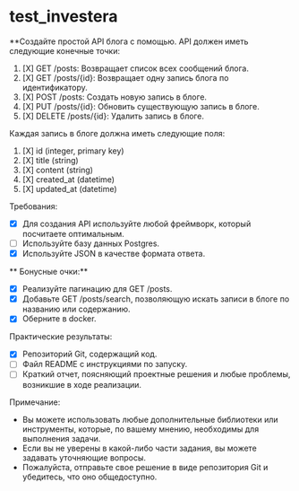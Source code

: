 # test_investera


**Создайте простой API блога с помощью. API должен иметь следующие конечные точки:

1. [X] GET /posts: Возвращает список всех сообщений блога.
2. [X] GET /posts/{id}: Возвращает одну запись блога по идентификатору.
3. [X] POST /posts: Создать новую запись в блоге.
4. [X] PUT /posts/{id}: Обновить существующую запись в блоге.
5. [X] DELETE /posts/{id}: Удалить запись в блоге.

Каждая запись в блоге должна иметь следующие поля:

1. [X] id (integer, primary key)
2. [X] title (string)
3. [X] content (string)
4. [X] created_at (datetime)
5. [X] updated_at (datetime)

Требования:

* [X] Для создания API используйте любой фреймворк, который посчитаете оптимальным.
* [ ] Используйте базу данных Postgres.
* [X] Используйте JSON в качестве формата ответа.

** Бонусные очки:**

* [X] Реализуйте пагинацию для GET /posts.
* [X] Добавьте GET /posts/search, позволяющую искать записи в блоге по названию или содержанию.
* [X] Оберните в docker.

Практические результаты:

* [X] Репозиторий Git, содержащий код.
* [ ] Файл README с инструкциями по запуску.
* [ ] Краткий отчет, поясняющий проектные решения и любые проблемы, возникшие в ходе реализации.

Примечание:

* Вы можете использовать любые дополнительные библиотеки или инструменты, которые, по вашему мнению, необходимы для выполнения задачи.
* Если вы не уверены в какой-либо части задания, вы можете задавать уточняющие вопросы.
* Пожалуйста, отправьте свое решение в виде репозитория Git и убедитесь, что оно общедоступно.

